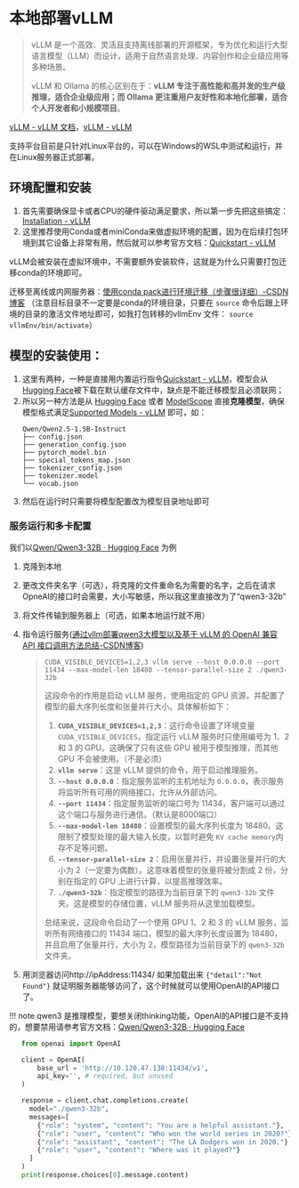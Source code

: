 # 本地部署vLLM

> vLLM 是一个高效、灵活且支持离线部署的开源框架，专为优化和运行大型语言模型（LLM）而设计，适用于自然语言处理、内容创作和企业级应用等多种场景。
>
> vLLM 和 Ollama 的核心区别在于：**vLLM 专注于高性能和高并发的生产级推理，适合企业级应用；而 Ollama 更注重用户友好性和本地化部署，适合个人开发者和小规模项目**。

[vLLM - vLLM 文档](https://docs.vllm.com.cn/en/latest/)，[vLLM - vLLM](https://docs.vllm.ai/en/stable/)

支持平台目前是只针对Linux平台的，可以在Windows的WSL中测试和运行，并在Linux服务器正式部署。

## 环境配置和安装

1. 首先需要确保显卡或者CPU的硬件驱动满足要求，所以第一步先把这些搞定：[Installation - vLLM](https://docs.vllm.ai/en/stable/getting_started/installation/index.html)
2. 这里推荐使用Conda或者miniConda来做虚拟环境的配置，因为在后续打包环境到其它设备上非常有用，然后就可以参考官方文档：[Quickstart - vLLM](https://docs.vllm.ai/en/stable/getting_started/quickstart.html)

vLLM会被安装在虚拟环境中，不需要额外安装软件，这就是为什么只需要打包迁移conda的环境即可。

迁移至离线或内网服务器：[使用conda pack进行环境迁移（步骤很详细）-CSDN博客](https://blog.csdn.net/ds1302__/article/details/120027173) （注意目标目录不一定要是conda的环境目录，只要在 `source` 命令后跟上环境的目录的激活文件地址即可，如我打包转移的vllmEnv 文件： `source vllmEnv/bin/activate`）

## 模型的安装使用：

1. 这里有两种，一种是直接用内置运行指令[Quickstart - vLLM](https://docs.vllm.ai/en/stable/getting_started/quickstart.html#openai-compatible-server)，模型会从[Hugging Face](https://huggingface.co/)被下载在默认缓存文件中，缺点是不能迁移模型且必须联网；
2. 所以另一种方法是从 [Hugging Face](https://huggingface.co/) 或者 [ModelScope](https://www.modelscope.cn/) 直接**克隆模型**，确保模型格式满足[Supported Models - vLLM](https://docs.vllm.ai/en/stable/models/supported_models.html) 即可，如：
   ```
   Qwen/Qwen2.5-1.5B-Instruct
   ├── config.json
   ├── generation_config.json
   ├── pytorch_model.bin
   ├── special_tokens_map.json
   ├── tokenizer_config.json
   ├── tokenizer.model
   └── vocab.json
   ```
3. 然后在运行时只需要将模型配置改为模型目录地址即可

### 服务运行和多卡配置

我们以[Qwen/Qwen3-32B · Hugging Face](https://huggingface.co/Qwen/Qwen3-32B?clone=true) 为例

1. 克隆到本地
2. 更改文件夹名字（可选），将克隆的文件重命名为需要的名字，之后在请求OpneAI的接口时会需要，大小写敏感，所以我这里直接改为了“qwen3-32b”
3. 将文件传输到服务器上（可选，如果本地运行就不用）
4. 指令运行服务([通过vllm部署qwen3大模型以及基于 vLLM 的 OpenAI 兼容 API 接口调用方法总结-CSDN博客](https://blog.csdn.net/m0_69966537/article/details/147766763))

   > ```
   > CUDA_VISIBLE_DEVICES=1,2,3 vllm serve --host 0.0.0.0 --port 11434 --max-model-len 18480 --tensor-parallel-size 2 ./qwen3-32b 
   > ```
   >
   > 这段命令的作用是启动 vLLM 服务，使用指定的 GPU 资源，并配置了模型的最大序列长度和张量并行大小。具体解析如下：
   >
   > 1. **`CUDA_VISIBLE_DEVICES=1,2,3`**：这行命令设置了环境变量 `CUDA_VISIBLE_DEVICES`，指定运行 vLLM 服务时只使用编号为 1、2 和 3 的 GPU。这确保了只有这些 GPU 被用于模型推理，而其他 GPU 不会被使用。（不是必须）
   > 2. **`vllm serve`**：这是 vLLM 提供的命令，用于启动推理服务。
   > 3. **`--host 0.0.0.0`**：指定服务监听的主机地址为 `0.0.0.0`，表示服务将监听所有可用的网络接口，允许从外部访问。
   > 4. **`--port 11434`**：指定服务监听的端口号为 11434，客户端可以通过这个端口与服务进行通信。（默认是8000端口）
   > 5. **`--max-model-len 18480`**：设置模型的最大序列长度为 18480。这限制了模型处理的最大输入长度，以暂时避免 `KV cache memory`内存不足等问题。
   > 6. **`--tensor-parallel-size 2`**：启用张量并行，并设置张量并行的大小为 2（一定要为偶数）。这意味着模型的张量将被分割成 2 份，分别在指定的 GPU 上进行计算，以提高推理效率。
   > 7. **`./qwen3-32b`**：指定模型的路径为当前目录下的 `qwen3-32b` 文件夹。这是模型的存储位置，vLLM 服务将从这里加载模型。
   >
   > 总结来说，这段命令启动了一个使用 GPU 1、2 和 3 的 vLLM 服务，监听所有网络接口的 11434 端口，模型的最大序列长度设置为 18480，并且启用了张量并行，大小为 2，模型路径为当前目录下的 `qwen3-32b` 文件夹。
   >
5. 用浏览器访问http://ipAddress:11434/ 如果加载出来 `{"detail":"Not Found"}` 就证明服务器能够访问了，这个时候就可以使用OpenAI的API接口了。

!!! note
    qwen3 是推理模型，要想关闭thinking功能，OpenAI的API接口是不支持的，想要禁用请参考官方文档：[Qwen/Qwen3-32B · Hugging Face](https://huggingface.co/Qwen/Qwen3-32B#switching-between-thinking-and-non-thinking-mode)

```python
   from openai import OpenAI

   client = OpenAI(
       base_url = 'http://10.120.47.138:11434/v1',
       api_key='', # required, but unused
   )

   response = client.chat.completions.create(
     model="./qwen3-32b",
     messages=[
       {"role": "system", "content": "You are a helpful assistant."},
       {"role": "user", "content": "Who won the world series in 2020?"},
       {"role": "assistant", "content": "The LA Dodgers won in 2020."},
       {"role": "user", "content": "Where was it played?"}
     ]
   )
   print(response.choices[0].message.content)
```
